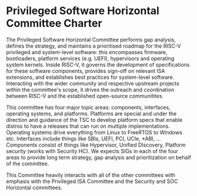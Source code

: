 # Privileged Software Horizontal Committee Charter

The Privileged Software Horizontal Committee performs gap analysis, defines the strategy, and maintains a prioritised roadmap for the RISC-V privileged and system-level software: this encompasses firmware, bootloaders, platform services (e.g. UEFI), hypervisors and operating system kernels.
Inside RISC-V, it governs the development of specifications for these software components, provides sign-off on relevant ISA extensions, and establishes best practices for system-level software.
Interacting with the wider community and respective upstream projects within the committee's scope, it drives the outreach and coordination between RISC-V and the established open-source communitites.

This committee has four major topic areas: components, interfaces, operating systems, and platforms.
Platforms are special and under the direction and guidance of the TSC to develop platform specs that enable distros to have a releases that can run on multiple implementations.
Operating systems drive everything from Linux to FreeRTOS to Windows etc. Interfaces include things like SBIs, UEFI, PCI, UCIe, *ABI, … Components consist of things like  Hypervisor, Unified DIscovery, Platform security (works with Security HC). We expects SIGs in each of the four areas to provide long term strategy, gap analysis and prioritization on behalf of the committee.

This Committee heavily interacts with all of the other committees with emphasis with the Privileged ISA Committee and the Security and SOC Horizontal committees.
